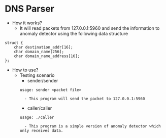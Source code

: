 # DNS Parser
- How it works?
	- It will read packets from 127.0.0.1:5960 and send the information to anomaly detector using the following data structure
```c=
struct {
	char destination_addr[16];
	char domain_name[256];
	char domain_name_address[16];
};
```

- How to use?
	- Testing scenario
		- sender/sender
		```sh=
		usage: sender <packet file>
		```
			- This program will send the packet to 127.0.0.1:5960
		- caller/caller
		```sh=
		usage: ./caller
		```
			- This program is a simple version of anomaly detector which only receives data.

	
